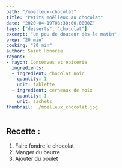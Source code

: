 ```yaml
---
path: "/moelleux-chocolat"
title: "Petits moëlleux au chocolat"
date: "2020-04-19T08:30:00.0000Z"
tags: ["desserts", "chocolat"]
excerpt: "Un peu de douceur dès le matin"
prep: "20 min"
cooking: "20 min"
author: Saint Honorée
rayons:
- rayon: Conserves et epicerie
  ingredients:
  - ingredient: chocolat noir
    quantity: 1
    unit: tablette
  - ingredient: cerneaux de noix
    quantity: 1
    unit: sachets
thumbnail: ./moelleux_chocolat.jpg
---
```


## Recette :
1. Faire fondre le chocolat
2. Manger du beurre
3. Ajouter du poulet